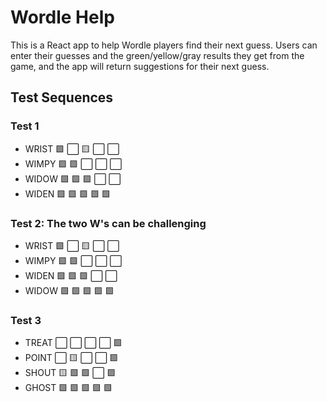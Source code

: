 # Wordle Help

This is a React app to help Wordle players find their next guess. 
Users can enter their guesses and the green/yellow/gray results they get from the game, 
and the app will return suggestions for their next guess.

## Test Sequences

### Test 1
- WRIST :green_square: :white_large_square: :yellow_square: :white_large_square: :white_large_square:
- WIMPY :green_square: :green_square: :white_large_square: :white_large_square: :white_large_square:  
- WIDOW :green_square: :green_square: :green_square: :white_large_square: :white_large_square:  
- WIDEN :green_square: :green_square: :green_square: :green_square: :green_square:

### Test 2: The two W's can be challenging
- WRIST :green_square: :white_large_square: :yellow_square: :white_large_square: :white_large_square:
- WIMPY :green_square: :green_square: :white_large_square: :white_large_square: :white_large_square:
- WIDEN :green_square: :green_square: :green_square: :white_large_square: :white_large_square:
- WIDOW :green_square: :green_square: :green_square: :green_square: :green_square: 

### Test 3
- TREAT :white_large_square: :white_large_square: :white_large_square: :white_large_square: :green_square:
- POINT :white_large_square: :yellow_square: :white_large_square: :white_large_square: :green_square:
- SHOUT :yellow_square: :green_square: :green_square: :white_large_square: :green_square:
- GHOST :green_square: :green_square: :green_square: :green_square: :green_square: